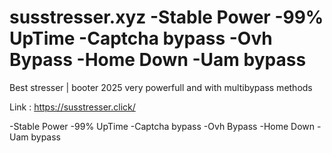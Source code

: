 # susstresser.xyz -Stable Power -99% UpTime -Captcha bypass -Ovh Bypass -Home Down -Uam bypass

Best stresser | booter 2025 very powerfull and with multibypass methods

Link : https://susstresser.click/

-Stable Power
-99% UpTime
-Captcha bypass
-Ovh Bypass
-Home Down
-Uam bypass
